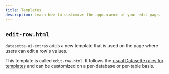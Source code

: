 ```yaml
---
title: Templates
description: Learn how to customize the appearance of your edit page.
---
```


## `edit-row.html`

`datasette-ui-extras` adds a new template that is used on the page where
users can edit a row's values.

This template is called `edit-row.html`. It follows the [usual Datasette rules for templates](https://docs.datasette.io/en/stable/custom_templates.html#custom-templates) and can be customized on a per-database or per-table basis.
